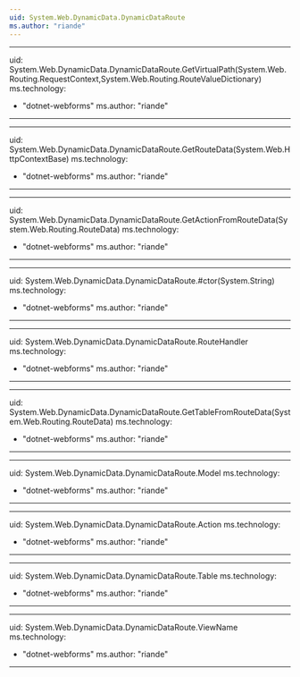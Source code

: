 ```yaml
---
uid: System.Web.DynamicData.DynamicDataRoute
ms.author: "riande"
---
```


---
uid: System.Web.DynamicData.DynamicDataRoute.GetVirtualPath(System.Web.Routing.RequestContext,System.Web.Routing.RouteValueDictionary)
ms.technology: 
  - "dotnet-webforms"
ms.author: "riande"
---

---
uid: System.Web.DynamicData.DynamicDataRoute.GetRouteData(System.Web.HttpContextBase)
ms.technology: 
  - "dotnet-webforms"
ms.author: "riande"
---

---
uid: System.Web.DynamicData.DynamicDataRoute.GetActionFromRouteData(System.Web.Routing.RouteData)
ms.technology: 
  - "dotnet-webforms"
ms.author: "riande"
---

---
uid: System.Web.DynamicData.DynamicDataRoute.#ctor(System.String)
ms.technology: 
  - "dotnet-webforms"
ms.author: "riande"
---

---
uid: System.Web.DynamicData.DynamicDataRoute.RouteHandler
ms.technology: 
  - "dotnet-webforms"
ms.author: "riande"
---

---
uid: System.Web.DynamicData.DynamicDataRoute.GetTableFromRouteData(System.Web.Routing.RouteData)
ms.technology: 
  - "dotnet-webforms"
ms.author: "riande"
---

---
uid: System.Web.DynamicData.DynamicDataRoute.Model
ms.technology: 
  - "dotnet-webforms"
ms.author: "riande"
---

---
uid: System.Web.DynamicData.DynamicDataRoute.Action
ms.technology: 
  - "dotnet-webforms"
ms.author: "riande"
---

---
uid: System.Web.DynamicData.DynamicDataRoute.Table
ms.technology: 
  - "dotnet-webforms"
ms.author: "riande"
---

---
uid: System.Web.DynamicData.DynamicDataRoute.ViewName
ms.technology: 
  - "dotnet-webforms"
ms.author: "riande"
---
